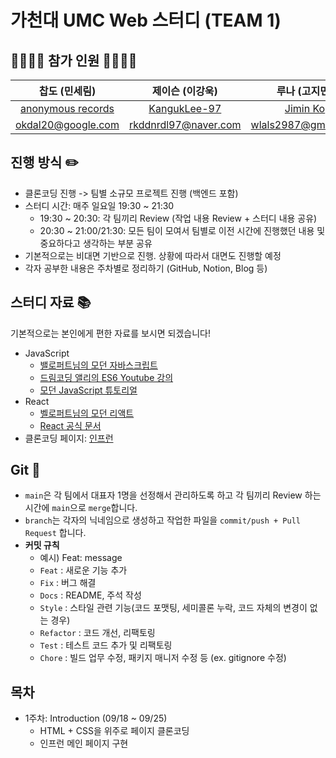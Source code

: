 # 가천대 UMC Web 스터디 (TEAM 1)
## 👨‍👨‍👧‍👦 참가 인원 👨‍👨‍👦‍👦
|찹도 (민세림)|제이슨 (이강욱)|루나 (고지민)|서리 (서은수)|
|:------:|:---:|:---:|:---:|
|[anonymous records](https://github.com/anonymousRecords)|[KangukLee-97](https://github.com/KangukLee-97)|[Jimin Ko](https://github.com/JM2308)|[EUNSU SEO](https://github.com/EunsuSeo01)|
|[okdal20@google.com](okdal20@google.com)|[rkddnrdl97@naver.com](rkddnrdl97@naver.com)|[wlals2987@gmail.com](wlals2987@gmail.com)|[dmstn@gachon.ac.kr](dmstn@gachon.ac.kr)|


## 진행 방식 ✏️
- 클론코딩 진행 -> 팀별 소규모 프로젝트 진행 (백엔드 포함)
- 스터디 시간: 매주 일요일 19:30 ~ 21:30
  - 19:30 ~ 20:30: 각 팀끼리 Review (작업 내용 Review + 스터디 내용 공유)
  - 20:30 ~ 21:00/21:30: 모든 팀이 모여서 팀별로 이전 시간에 진행했던 내용 및 중요하다고 생각하는 부분 공유
- 기본적으로는 비대면 기반으로 진행. 상황에 따라서 대면도 진행할 예정
- 각자 공부한 내용은 주차별로 정리하기 (GitHub, Notion, Blog 등)

## 스터디 자료 📚
기본적으로는 본인에게 편한 자료를 보시면 되겠습니다!
- JavaScript   
  - [밸로퍼트님의 모던 자바스크립트](https://learnjs.vlpt.us/)
  - [드림코딩 앨리의 ES6 Youtube 강의](https://www.youtube.com/watch?v=wcsVjmHrUQg&list=PLv2d7VI9OotTVOL4QmPfvJWPJvkmv6h-2)
  - [모던 JavaScript 튜토리얼](https://ko.javascript.info/)
- React
  - [벨로퍼트님의 모던 리액트](https://react.vlpt.us/)
  - [React 공식 문서](https://ko.reactjs.org/docs/getting-started.html)
- 클론코딩 페이지: [인프런](https://www.inflearn.com/?utm_source=google&utm_medium=cpc&utm_campaign=01.brand&utm_content=mainkw&utm_term=%EC%9D%B8%ED%94%84%EB%9F%B0&gclid=CjwKCAjwpqCZBhAbEiwAa7pXeV7KhbDzN_ZujvwAmg5phsJ2tS8Mul4J6SUsTe3WIDEdCTwKHi_n2xoCXFgQAvD_BwE)

## Git 🌱
- ```main```은 각 팀에서 대표자 1명을 선정해서 관리하도록 하고 각 팀끼리 Review 하는 시간에 ```main```으로 ```merge```합니다.
- ```branch```는 각자의 닉네임으로 생성하고 작업한 파일을 ```commit/push + Pull Request``` 합니다.
- **커밋 규칙**
  - 예시) Feat: message
  - ```Feat``` : 새로운 기능 추가
  - ```Fix``` : 버그 해결
  - ```Docs``` : README, 주석 작성
  - ```Style``` : 스타일 관련 기능(코드 포맷팅, 세미콜론 누락, 코드 자체의 변경이 없는 경우)
  - ```Refactor``` : 코드 개선, 리팩토링
  - ```Test``` : 테스트 코드 추가 및 리팩토링
  - ```Chore``` : 빌드 업무 수정, 패키지 매니저 수정 등 (ex. gitignore 수정)

## 목차
- 1주차: Introduction (09/18 ~ 09/25) 
  - HTML + CSS을 위주로 페이지 클론코딩  
  - 인프런 메인 페이지 구현
